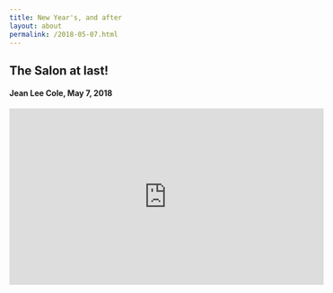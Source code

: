 ```yaml
---
title: New Year's, and after
layout: about
permalink: /2018-05-07.html
---
```


## The Salon at last!
#### Jean Lee Cole, May 7, 2018

<p style="text-align: center;"><iframe src="https://www.facebook.com/plugins/video.php?height=315&href=https%3A%2F%2Fwww.facebook.com%2Fjean.l.cole%2Fvideos%2F10216230298856495%2F&show_text=false&width=560&t=0" width="560" height="315" style="border:none;overflow:hidden" scrolling="no" frameborder="0" allowfullscreen="true" allow="autoplay; clipboard-write; encrypted-media; picture-in-picture; web-share" allowFullScreen="true"></iframe><p>